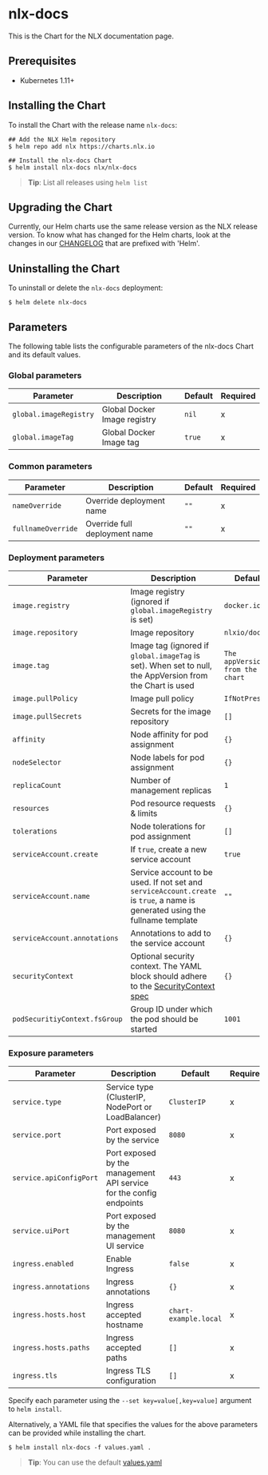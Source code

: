 # nlx-docs

This is the Chart for the NLX documentation page.

## Prerequisites

- Kubernetes 1.11+

## Installing the Chart

To install the Chart with the release name `nlx-docs`:

```console
## Add the NLX Helm repository
$ helm repo add nlx https://charts.nlx.io

## Install the nlx-docs Chart
$ helm install nlx-docs nlx/nlx-docs
```

> **Tip**: List all releases using `helm list`

## Upgrading the Chart

Currently, our Helm charts use the same release version as the NLX release version. 
To know what has changed for the Helm charts, look at the changes in our [CHANGELOG](https://gitlab.com/commonground/nlx/nlx/-/blob/master/CHANGELOG.md) 
that are prefixed with 'Helm'.

## Uninstalling the Chart

To uninstall or delete the `nlx-docs` deployment:

```console
$ helm delete nlx-docs
```

## Parameters

The following table lists the configurable parameters of the nlx-docs Chart and its default values.

### Global parameters

| Parameter | Description | Default | Required |
| --------- | ----------- | ------- | -------- |
| `global.imageRegistry` | Global Docker Image registry | `nil` | x |
| `global.imageTag` | Global Docker Image tag | `true` | x |

### Common parameters

| Parameter | Description | Default | Required |
| --------- | ----------- | ------- | -------- |
| `nameOverride` | Override deployment name | `""` | x | 
| `fullnameOverride` | Override full deployment name | `""` | x |

### Deployment parameters

| Parameter | Description | Default | Required |
| --------- | ----------- | ------- | -------- |
| `image.registry` | Image registry (ignored if `global.imageRegistry` is set) | `docker.io` | x | 
| `image.repository` | Image repository | `nlxio/docs` | x |
| `image.tag` | Image tag (ignored if `global.imageTag` is set). When set to null, the AppVersion from the Chart is used | `The appVersion from the chart` | x |
| `image.pullPolicy` | Image pull policy | `IfNotPresent` | x |
| `image.pullSecrets` | Secrets for the image repository | `[]` | x |
| `affinity` | Node affinity for pod assignment | `{}` | x |
| `nodeSelector` | Node labels for pod assignment | `{}` | x |
| `replicaCount` | Number of management replicas | `1` | x |
| `resources` | Pod resource requests & limits | `{}` | x |
| `tolerations` | Node tolerations for pod assignment | `[]` | x |
| `serviceAccount.create` | If `true`, create a new service account | `true` | x |
| `serviceAccount.name` | Service account to be used. If not set and `serviceAccount.create` is `true`, a name is generated using the fullname template | `""` | x |
| `serviceAccount.annotations` | Annotations to add to the service account | `{}` | x | 
| `securityContext` | Optional security context. The YAML block should adhere to the [SecurityContext spec](https://kubernetes.io/docs/reference/generated/kubernetes-api/v1.16/#securitycontext-v1-core) | `{}` | x |
| `podSecuritiyContext.fsGroup` | Group ID under which the pod should be started | `1001` | x |

### Exposure parameters

| Parameter | Description | Default | Required |
| --------- | ----------- | ------- | -------- |
| `service.type` | Service type (ClusterIP, NodePort or LoadBalancer) | `ClusterIP` | x |
| `service.port` | Port exposed by the service | `8080` | x |
| `service.apiConfigPort` | Port exposed by the management API service for the config endpoints | `443` | x |
| `service.uiPort` | Port exposed by the management UI service | `8080` | x |
| `ingress.enabled` | Enable Ingress | `false` | x |
| `ingress.annotations` | Ingress annotations | `{}` | x |
| `ingress.hosts.host` | Ingress accepted hostname | `chart-example.local` | x |
| `ingress.hosts.paths` | Ingress accepted paths | `[]` | x |
| `ingress.tls` | Ingress TLS configuration | `[]` | x |

Specify each parameter using the `--set key=value[,key=value]` argument to `helm install`.

Alternatively, a YAML file that specifies the values for the above parameters can be provided while installing the chart. 

```console
$ helm install nlx-docs -f values.yaml .
```
> **Tip**: You can use the default [values.yaml](https://gitlab.com/commonground/nlx/nlx/blob/master/helm/charts/nlx-docs/values.yaml)
